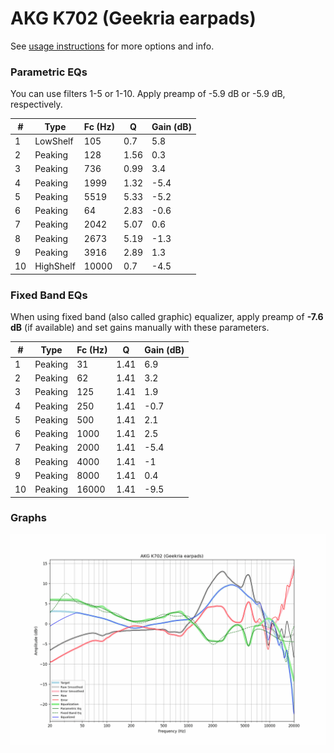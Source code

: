 # AKG K702 (Geekria earpads)
See [usage instructions](https://github.com/jaakkopasanen/AutoEq#usage) for more options and info.

### Parametric EQs
You can use filters 1-5 or 1-10. Apply preamp of -5.9 dB or -5.9 dB, respectively.

|   # | Type      |   Fc (Hz) |    Q |   Gain (dB) |
|-----|-----------|-----------|------|-------------|
|   1 | LowShelf  |       105 | 0.7  |         5.8 |
|   2 | Peaking   |       128 | 1.56 |         0.3 |
|   3 | Peaking   |       736 | 0.99 |         3.4 |
|   4 | Peaking   |      1999 | 1.32 |        -5.4 |
|   5 | Peaking   |      5519 | 5.33 |        -5.2 |
|   6 | Peaking   |        64 | 2.83 |        -0.6 |
|   7 | Peaking   |      2042 | 5.07 |         0.6 |
|   8 | Peaking   |      2673 | 5.19 |        -1.3 |
|   9 | Peaking   |      3916 | 2.89 |         1.3 |
|  10 | HighShelf |     10000 | 0.7  |        -4.5 |

### Fixed Band EQs
When using fixed band (also called graphic) equalizer, apply preamp of **-7.6 dB** (if available) and set gains manually with these parameters.

|   # | Type    |   Fc (Hz) |    Q |   Gain (dB) |
|-----|---------|-----------|------|-------------|
|   1 | Peaking |        31 | 1.41 |         6.9 |
|   2 | Peaking |        62 | 1.41 |         3.2 |
|   3 | Peaking |       125 | 1.41 |         1.9 |
|   4 | Peaking |       250 | 1.41 |        -0.7 |
|   5 | Peaking |       500 | 1.41 |         2.1 |
|   6 | Peaking |      1000 | 1.41 |         2.5 |
|   7 | Peaking |      2000 | 1.41 |        -5.4 |
|   8 | Peaking |      4000 | 1.41 |        -1   |
|   9 | Peaking |      8000 | 1.41 |         0.4 |
|  10 | Peaking |     16000 | 1.41 |        -9.5 |

### Graphs
![](./AKG%20K702%20(Geekria%20earpads).png)
